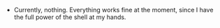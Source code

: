 * Currently, nothing. Everything works fine at the moment, since I have
  the full power of the shell at my hands.
